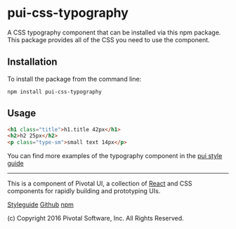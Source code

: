 # pui-css-typography

A CSS typography component that can be installed via this npm package.
This package provides all of the CSS you need to use the component.



## Installation

To install the package from the command line:

```
npm install pui-css-typography
```

## Usage

```html
<h1 class="title">h1.title 42px</h1>
<h2>h2 25px</h2>
<p class="type-sm">small text 14px</p>
```

You can find more examples of the typography component in the [pui style guide](http://styleguide.pivotal.io/)


*****************************************

This is a component of Pivotal UI, a collection of [React](https://facebook.github.io/react/) and CSS components for rapidly building and prototyping UIs.

[Styleguide](http://styleguide.pivotal.io)
[Github](https://github.com/pivotal-cf/pivotal-ui)
[npm](https://www.npmjs.com/browse/keyword/pivotal%20ui%20modularized)

(c) Copyright 2016 Pivotal Software, Inc. All Rights Reserved.
